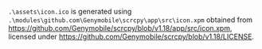 `.\assets\icon.ico` is generated using
`.\modules\github.com\Genymobile\scrcpy\app\src\icon.xpm` obtained
from https://github.com/Genymobile/scrcpy/blob/v1.18/app/src/icon.xpm,
licensed under https://github.com/Genymobile/scrcpy/blob/v1.18/LICENSE.
